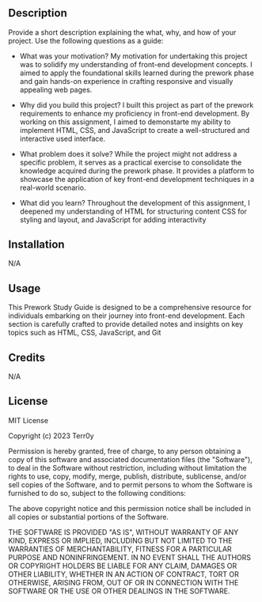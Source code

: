 # <First-End Web Developing Prework Assignment>

## Description

Provide a short description explaining the what, why, and how of your project. Use the following questions as a guide:

- What was your motivation?
   My motivation for undertaking this project was to solidify my understanding of front-end development concepts. I aimed to apply the foundational skills learned during the prework phase and gain hands-on experience in crafting responsive and visually appealing web pages.

- Why did you build this project? 
   I built this project as part of the prework requirements to enhance my proficiency in front-end development. By working on this assignment, I aimed to demonstarte my ability to implement HTML, CSS, and JavaScript to create a well-structured and interactive used interface.

- What problem does it solve?
   While the project might not address a specific problem, it serves as a practical exercise to consolidate the knowledge acquired during the prework phase. It provides a platform to showcase the application of key front-end development techniques in a real-world scenario.

- What did you learn?
   Throughout the development of this assignment, I deepened my understanding of HTML for structuring content CSS for styling and layout, and JavaScript for adding interactivity
  
## Installation

N/A

## Usage

This Prework Study Guide is designed to be a comprehensive resource for individuals embarking on their journey into front-end development. Each section is carefully crafted to provide detailed notes and insights on key topics such as HTML, CSS, JavaScript, and Git

## Credits

N/A

## License

MIT License

Copyright (c) 2023 Terr0y

Permission is hereby granted, free of charge, to any person obtaining a copy
of this software and associated documentation files (the "Software"), to deal
in the Software without restriction, including without limitation the rights
to use, copy, modify, merge, publish, distribute, sublicense, and/or sell
copies of the Software, and to permit persons to whom the Software is
furnished to do so, subject to the following conditions:

The above copyright notice and this permission notice shall be included in all
copies or substantial portions of the Software.

THE SOFTWARE IS PROVIDED "AS IS", WITHOUT WARRANTY OF ANY KIND, EXPRESS OR
IMPLIED, INCLUDING BUT NOT LIMITED TO THE WARRANTIES OF MERCHANTABILITY,
FITNESS FOR A PARTICULAR PURPOSE AND NONINFRINGEMENT. IN NO EVENT SHALL THE
AUTHORS OR COPYRIGHT HOLDERS BE LIABLE FOR ANY CLAIM, DAMAGES OR OTHER
LIABILITY, WHETHER IN AN ACTION OF CONTRACT, TORT OR OTHERWISE, ARISING FROM,
OUT OF OR IN CONNECTION WITH THE SOFTWARE OR THE USE OR OTHER DEALINGS IN THE
SOFTWARE.


